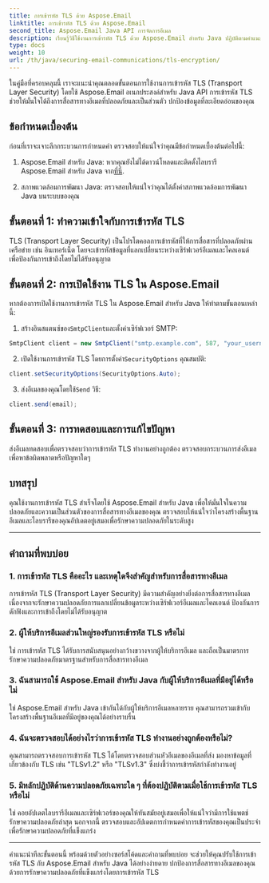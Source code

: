 ```yaml
---
title: การเข้ารหัส TLS ด้วย Aspose.Email
linktitle: การเข้ารหัส TLS ด้วย Aspose.Email
second_title: Aspose.Email Java API การจัดการอีเมล
description: เรียนรู้วิธีใช้งานการเข้ารหัส TLS ด้วย Aspose.Email สำหรับ Java ปฏิบัติตามคำแนะนำทีละขั้นตอนพร้อมซอร์สโค้ดและคำถามที่พบบ่อยเพื่อการสื่อสารทางอีเมลที่ปลอดภัย
type: docs
weight: 10
url: /th/java/securing-email-communications/tls-encryption/
---
```


ในคู่มือที่ครอบคลุมนี้ เราจะแนะนำคุณตลอดขั้นตอนการใช้งานการเข้ารหัส TLS (Transport Layer Security) โดยใช้ Aspose.Email อเนกประสงค์สำหรับ Java API การเข้ารหัส TLS ช่วยให้มั่นใจได้ถึงการสื่อสารทางอีเมลที่ปลอดภัยและเป็นส่วนตัว ปกป้องข้อมูลที่ละเอียดอ่อนของคุณ

## ข้อกำหนดเบื้องต้น

ก่อนที่เราจะเจาะลึกกระบวนการกำหนดค่า ตรวจสอบให้แน่ใจว่าคุณมีข้อกำหนดเบื้องต้นต่อไปนี้:

1.  Aspose.Email สำหรับ Java: หากคุณยังไม่ได้ดาวน์โหลดและติดตั้งไลบรารี Aspose.Email สำหรับ Java จาก[ที่นี่](https://releases.aspose.com/email/java/).

2. สภาพแวดล้อมการพัฒนา Java: ตรวจสอบให้แน่ใจว่าคุณได้ตั้งค่าสภาพแวดล้อมการพัฒนา Java บนระบบของคุณ

## ขั้นตอนที่ 1: ทำความเข้าใจกับการเข้ารหัส TLS

TLS (Transport Layer Security) เป็นโปรโตคอลการเข้ารหัสที่ให้การสื่อสารที่ปลอดภัยผ่านเครือข่าย เช่น อินเทอร์เน็ต โดยจะเข้ารหัสข้อมูลที่แลกเปลี่ยนระหว่างเซิร์ฟเวอร์อีเมลและไคลเอนต์ เพื่อป้องกันการเข้าถึงโดยไม่ได้รับอนุญาต

## ขั้นตอนที่ 2: การเปิดใช้งาน TLS ใน Aspose.Email

หากต้องการเปิดใช้งานการเข้ารหัส TLS ใน Aspose.Email สำหรับ Java ให้ทำตามขั้นตอนเหล่านี้:

1.  สร้างอินสแตนซ์ของ`SmtpClient`และตั้งค่าเซิร์ฟเวอร์ SMTP:

   ```java
   SmtpClient client = new SmtpClient("smtp.example.com", 587, "your_username", "your_password");
   ```

2.  เปิดใช้งานการเข้ารหัส TLS โดยการตั้งค่า`SecurityOptions` คุณสมบัติ:

   ```java
   client.setSecurityOptions(SecurityOptions.Auto);
   ```

3.  ส่งอีเมลของคุณโดยใช้`Send` วิธี:

   ```java
   client.send(email);
   ```

## ขั้นตอนที่ 3: การทดสอบและการแก้ไขปัญหา

ส่งอีเมลทดสอบเพื่อตรวจสอบว่าการเข้ารหัส TLS ทำงานอย่างถูกต้อง ตรวจสอบกระบวนการส่งอีเมลเพื่อหาข้อผิดพลาดหรือปัญหาใดๆ

## บทสรุป

คุณใช้งานการเข้ารหัส TLS สำเร็จโดยใช้ Aspose.Email สำหรับ Java เพื่อให้มั่นใจในความปลอดภัยและความเป็นส่วนตัวของการสื่อสารทางอีเมลของคุณ ตรวจสอบให้แน่ใจว่าโครงสร้างพื้นฐานอีเมลและไลบรารีของคุณอัปเดตอยู่เสมอเพื่อรักษาความปลอดภัยในระดับสูง

---

## คำถามที่พบบ่อย

### 1. การเข้ารหัส TLS คืออะไร และเหตุใดจึงสำคัญสำหรับการสื่อสารทางอีเมล

การเข้ารหัส TLS (Transport Layer Security) มีความสำคัญอย่างยิ่งต่อการสื่อสารทางอีเมล เนื่องจากจะรักษาความปลอดภัยการแลกเปลี่ยนข้อมูลระหว่างเซิร์ฟเวอร์อีเมลและไคลเอนต์ ป้องกันการดักฟังและการเข้าถึงโดยไม่ได้รับอนุญาต

### 2. ผู้ให้บริการอีเมลส่วนใหญ่รองรับการเข้ารหัส TLS หรือไม่

ใช่ การเข้ารหัส TLS ได้รับการสนับสนุนอย่างกว้างขวางจากผู้ให้บริการอีเมล และถือเป็นมาตรการรักษาความปลอดภัยมาตรฐานสำหรับการสื่อสารทางอีเมล

### 3. ฉันสามารถใช้ Aspose.Email สำหรับ Java กับผู้ให้บริการอีเมลที่มีอยู่ได้หรือไม่

ใช่ Aspose.Email สำหรับ Java เข้ากันได้กับผู้ให้บริการอีเมลหลายราย คุณสามารถรวมเข้ากับโครงสร้างพื้นฐานอีเมลที่มีอยู่ของคุณได้อย่างราบรื่น

### 4. ฉันจะตรวจสอบได้อย่างไรว่าการเข้ารหัส TLS ทำงานอย่างถูกต้องหรือไม่?

คุณสามารถตรวจสอบการเข้ารหัส TLS ได้โดยตรวจสอบส่วนหัวอีเมลของอีเมลที่ส่ง มองหาข้อมูลที่เกี่ยวข้องกับ TLS เช่น "TLSv1.2" หรือ "TLSv1.3" ซึ่งบ่งชี้ว่าการเข้ารหัสกำลังทำงานอยู่

### 5. มีหลักปฏิบัติด้านความปลอดภัยเฉพาะใด ๆ ที่ต้องปฏิบัติตามเมื่อใช้การเข้ารหัส TLS หรือไม่

ใช่ คอยอัปเดตไลบรารีอีเมลและเซิร์ฟเวอร์ของคุณให้ทันสมัยอยู่เสมอเพื่อให้แน่ใจว่ามีการใช้แพตช์รักษาความปลอดภัยล่าสุด นอกจากนี้ ตรวจสอบและอัปเดตการกำหนดค่าการเข้ารหัสของคุณเป็นประจำเพื่อรักษาความปลอดภัยที่แข็งแกร่ง

---

คำแนะนำทีละขั้นตอนนี้ พร้อมด้วยตัวอย่างซอร์สโค้ดและคำถามที่พบบ่อย จะช่วยให้คุณปรับใช้การเข้ารหัส TLS กับ Aspose.Email สำหรับ Java ได้อย่างง่ายดาย ปกป้องการสื่อสารทางอีเมลของคุณด้วยการรักษาความปลอดภัยที่แข็งแกร่งโดยการเข้ารหัส TLS